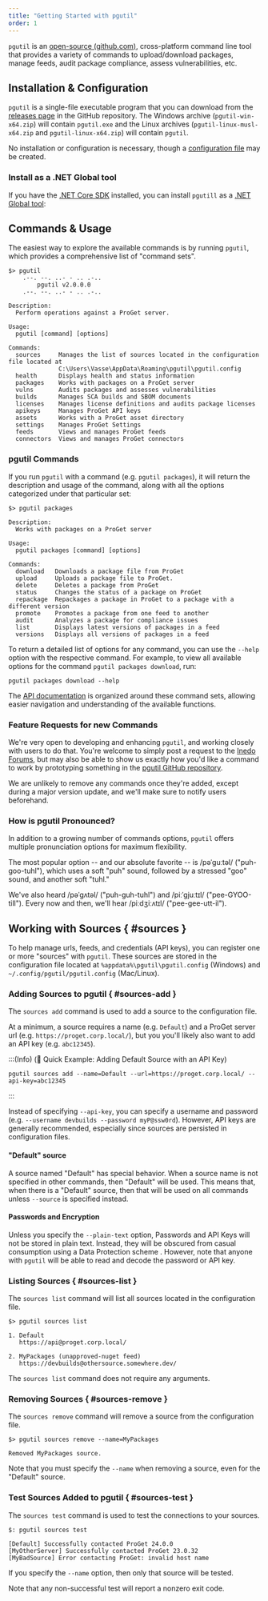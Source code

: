```yaml
---
title: "Getting Started with pgutil"
order: 1
---
```


`pgutil` is an [open-source (github.com)](https://github.com/inedo/pgutil), cross-platform command line tool that provides a variety of commands to upload/download packages, manage feeds, audit package compliance, assess vulnerabilities, etc. 

## Installation & Configuration 

`pgutil` is a single-file executable program that you can download from the [releases page](https://github.com/Inedo/pgutil/releases) in the GitHub repository. The Windows archive (`pgutil-win-x64.zip`) will contain `pgutil.exe` and the Linux archives (`pgutil-linux-musl-x64.zip` and `pgutil-linux-x64.zip`) will contain `pgutil`.

No installation or configuration is necessary, though a [configuration file](#sources) may be created.

### Install as a .NET Global tool

If you have the [.NET Core SDK](https://learn.microsoft.com/en-us/dotnet/core/sdk) installed, you can install `pgutill` as a [.NET Global tool](https://learn.microsoft.com/en-us/dotnet/core/tools/global-tools):

## Commands & Usage
The easiest way to explore the available commands is by running `pgutil`, which provides a comprehensive list of "command sets". 

```plaintext
$> pgutil
    .--. --. ..- - .. .-..
        pgutil v2.0.0.0
    .--. --. ..- - .. .-..

Description:
  Perform operations against a ProGet server.

Usage:
  pgutil [command] [options]

Commands:
  sources     Manages the list of sources located in the configuration file located at
              C:\Users\Vasse\AppData\Roaming\pgutil\pgutil.config
  health      Displays health and status information
  packages    Works with packages on a ProGet server
  vulns       Audits packages and assesses vulnerabilities
  builds      Manages SCA builds and SBOM documents
  licenses    Manages license definitions and audits package licenses
  apikeys     Manages ProGet API keys
  assets      Works with a ProGet asset directory
  settings    Manages ProGet Settings
  feeds       Views and manages ProGet feeds
  connectors  Views and manages ProGet connectors
```

### pgutil Commands

If you run `pgutil` with a command (e.g. `pgutil packages`), it will return the description and usage of the command, along with all the options categorized under that particular set:

```plaintext
$> pgutil packages

Description:
  Works with packages on a ProGet server

Usage:
  pgutil packages [command] [options]

Commands:
  download   Downloads a package file from ProGet
  upload     Uploads a package file to ProGet.
  delete     Deletes a package from ProGet
  status     Changes the status of a package on ProGet
  repackage  Repackages a package in ProGet to a package with a different version
  promote    Promotes a package from one feed to another
  audit      Analyzes a package for compliance issues
  list       Displays latest versions of packages in a feed
  versions   Displays all versions of packages in a feed
```

To return a detailed list of options for any command, you can use the `--help` option with the respective command. For example, to view all available options for the command `pgutil packages download`, run:

```plaintext
pgutil packages download --help
```

The [API documentation](/docs/proget/api) is organized around these command sets, allowing easier navigation and understanding of the available functions.

### Feature Requests for new Commands

We're very open to developing and enhancing `pgutil`, and working closely with users to do that. You're welcome to simply post a request to the [Inedo Forums](https://forums.inedo.com/), but may also be able to show us exactly how you'd like a command to work by prototyping something in the [pgutil GitHub repository](https://github.com/inedo/pgutil).

We are unlikely to remove any commands once they're added, except during a major version update, and we'll make sure to notify users beforehand.

### How is pgutil Pronounced?

In addition to a growing number of commands options, `pgutil` offers multiple pronunciation options for maximum flexibility. 

The most popular option -- and our absolute favorite -- is /pəˈɡuːtəl/ ("puh-goo-tuhl"), which uses a soft "puh" sound, followed by a stressed "goo" sound, and another soft "tuhl." 

We've also heard /pəˈɡʌtəl/ ("puh-guh-tuhl") and /piːˈɡjuːtɪl/ ("pee-GYOO-till"). Every now and then, we'll hear /piːdʒiːʌtɪl/ ("pee-gee-utt-il").


## Working with Sources { #sources }

To help manage urls, feeds, and credentials (API keys), you can register one or more "sources" with `pgutil`. These sources are stored in the configuration file located at `%appdata%\pgutil\pgutil.config` (Windows) and `~/.config/pgutil/pgutil.config` (Mac/Linux).

### Adding Sources to pgutil { #sources-add }

The `sources add` command is used to add a source to the configuration file. 

At a minimum, a source requires a name (e.g. `Default`) and a ProGet server url (e.g. `https://proget.corp.local/`), but you you'll likely also want to add an API key (e.g. `abc12345`).

:::(Info) (🚀 Quick Example: Adding Default Source with an API Key)
```plaintext
pgutil sources add --name=Default --url=https://proget.corp.local/ --api-key=abc12345
```
:::

Instead of specifying `--api-key`, you can specify a username and password (e.g. 
`--username devbuilds --password myP@ssw0rd`). However, API keys are generally recommended, especially since sources are persisted in configuration files.

#### "Default" source
A source named "Default" has special behavior. When a source name is not specified in other commands, then "Default" will be used.  This means that, when there is a "Default" source, then that will be used on all commands unless `--source` is specified instead.

#### Passwords and Encryption

Unless you specify the `--plain-text` option, Passwords and API Keys will not be stored in plain text. Instead, they will be  obscured from casual consumption using a Data Protection scheme . However, note that anyone with `pgutil` will be able to read and decode the password or API key.

### Listing Sources { #sources-list }

The `sources list` command will list all sources located in the configuration file.

```plaintext
$> pgutil sources list

1. Default
   https://api@proget.corp.local/

2. MyPackages (unapproved-nuget feed)
   https://devbuilds@othersource.somewhere.dev/
```

The `sources list` command does not require any arguments.

### Removing Sources { #sources-remove }

The `sources remove` command will remove a source from the configuration file.

```plaintext
$> pgutil sources remove --name=MyPackages

Removed MyPackages source.
```

Note that you must specify the `--name` when removing a source, even for the "Default" source.

### Test Sources Added to pgutil { #sources-test }

The `sources test` command is used to test the connections to your sources. 

```plaintext
$: pgutil sources test

[Default] Successfully contacted ProGet 24.0.0
[MyOtherServer] Successfully contacted ProGet 23.0.32
[MyBadSource] Error contacting ProGet: invalid host name
```

 If you specify the `--name` option, then only that source will be tested. 
 
 Note that any non-successful test will report a nonzero exit code.
